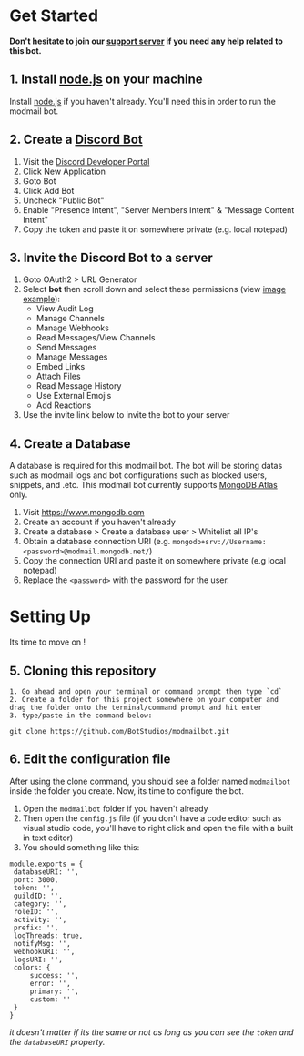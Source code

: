 # Get Started
**Don't hesitate to join our [support server](https://discord.com/invite/2JcXU8uJKY) if you need any help related to this bot.**

## 1. Install [node.js](https://nodejs.org) on your machine
Install [node.js](https://nodejs.org) if you haven't already. You'll need this in order to run the modmail bot.

## 2. Create a [Discord Bot](https://discord.com/developers/applications)
  1. Visit the [Discord Developer Portal](https://discord.com/developers/applications) 
  2. Click New Application 
  3. Goto Bot
  4. Click Add Bot
  5. Uncheck "Public Bot"
  5. Enable "Presence Intent", "Server Members Intent" & "Message Content Intent"
  6. Copy the token and paste it on somewhere private (e.g. local notepad)

## 3. Invite the Discord Bot to a server
  1. Goto OAuth2 > URL Generator 
  2. Select **bot** then scroll down and select these permissions (view [image example](https://user-images.githubusercontent.com/91641514/146574207-50080821-2303-40ab-bdff-d5ef98ff40e5.png)):
     - View Audit Log
     - Manage Channels
     - Manage Webhooks
     - Read Messages/View Channels
     - Send Messages
     - Manage Messages
     - Embed Links
     - Attach Files
     - Read Message History
     - Use External Emojis
     - Add Reactions
  3. Use the invite link below to invite the bot to your server

## 4. Create a Database
A database is required for this modmail bot. The bot will be storing datas such as modmail logs and bot configurations such as blocked users, snippets, and .etc. This modmail bot currently supports [MongoDB Atlas](https://www.mongodb.com) only.
  1. Visit https://www.mongodb.com
  2. Create an account if you haven't already
  3. Create a database > Create a database user > Whitelist all IP's
  4. Obtain a database connection URI (e.g. `mongodb+srv://Username:<password>@modmail.mongodb.net/`)
  5. Copy the connection URI and paste it on somewhere private (e.g local notepad)
  6. Replace the `<password>` with the password for the user.

# Setting Up
Its time to move on !

## 5. Cloning this repository
    1. Go ahead and open your terminal or command prompt then type `cd`
    2. Create a folder for this project somewhere on your computer and drag the folder onto the terminal/command prompt and hit enter
    3. type/paste in the command below:

   ```
git clone https://github.com/BotStudios/modmailbot.git
```

## 6. Edit the configuration file
After using the clone command, you should see a folder named `modmailbot` inside the folder you create. Now, its time to configure the bot.
   1. Open the `modmailbot` folder if you haven't already
   2. Then open the `config.js` file (if you don't have a code editor such as visual studio code, you'll have to right click and open the file with a built in text editor)
   3. You should something like this:

   ```
module.exports = {
    databaseURI: '',
    port: 3000,
    token: '',
    guildID: '',
    category: '',
    roleID: '',
    activity: '',
    prefix: '',  
    logThreads: true,
    notifyMsg: '',
    webhookURI: '',
    logsURI: '',
    colors: { 
        success: '',
        error: '',
        primary: '',
        custom: ''
    }
}
```
*it doesn't matter if its the same or not as long as you can see the `token` and the `databaseURI` property.*
  

  